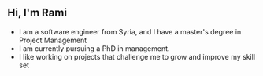 ## Hi, I'm Rami
- I am a software engineer from Syria, and I have a master's degree in Project Management
- I am currently pursuing a PhD in management.
- I like working on projects that challenge me to grow and improve my skill set
